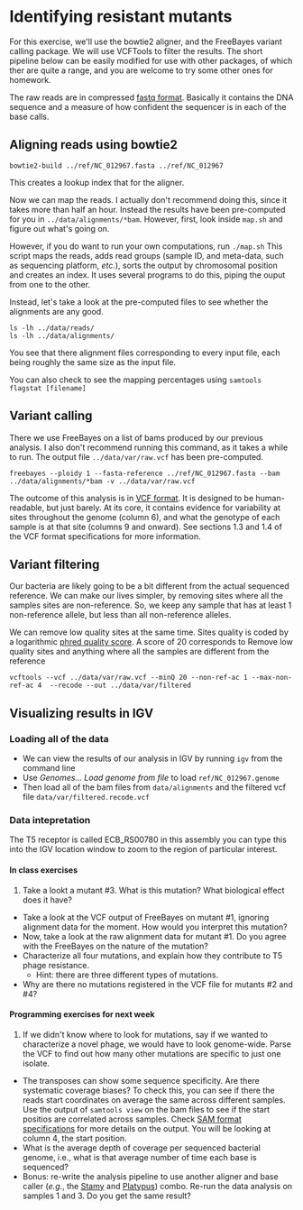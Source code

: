 # Identifying resistant mutants

For this exercise, we'll use the bowtie2 aligner, and the FreeBayes variant calling package. We will use VCFTools to filter the results. The short pipeline below can be easily modified for use with other packages, of which ther are quite a range, and you are welcome to try some other ones for homework. 

The raw reads are in compressed [fastq format](http://en.wikipedia.org/wiki/FASTQ_format). Basically it contains the DNA sequence and a measure of how confident the sequencer is in each of the base calls.

## Aligning reads using bowtie2

```
bowtie2-build ../ref/NC_012967.fasta ../ref/NC_012967
```

This creates a lookup index that for the aligner.

Now we can map the reads. I actually don't recommend doing this, since it takes more than half an hour. Instead the results have been pre-computed for you in ```../data/alignments/*bam```. However, first, look inside ```map.sh``` and figure out what's going on.

However, if you do want to run your own computations, run  ```./map.sh``` This script maps the reads, adds read groups (sample ID, and meta-data, such as sequencing platform, *etc.*), sorts the output by chromosomal position and creates an index. It uses several programs to do this, piping the ouput from one to the other.

Instead, let's take a look at the pre-computed files to see whether the alignments are any good. 

```
ls -lh ../data/reads/
ls -lh ../data/alignments/
```
You see that there alignment files corresponding to every input file, each being roughly the same size as the input file.

You can also check to see the mapping percentages using ```samtools flagstat [filename]```

## Variant calling

There we use FreeBayes on a list of bams produced by our previous analysis. I also don't recommend running this command, as it takes a while to run. The output file ```../data/var/raw.vcf``` has been pre-computed.

```
freebayes --ploidy 1 --fasta-reference ../ref/NC_012967.fasta --bam ../data/alignments/*bam -v ../data/var/raw.vcf
```

The outcome of this analysis is in [VCF format](http://samtools.github.io/hts-specs/VCFv4.2.pdf). It is designed to be human-readable, but just barely. At its core, it contains evidence for variability at sites throughout the genome (column 6), and what the genotype of each sample is at that site (columns 9 and onward). See sections 1.3 and 1.4 of the VCF format specifications for more information.

## Variant filtering

Our bacteria are likely going to be a bit different from the actual sequenced reference. We can make our lives simpler, by removing sites where all the samples sites are non-reference. So, we keep any sample that has at least 1 non-reference allele, but less than all non-reference alleles.

We can remove low quality sites at the same time. Sites quality is coded by a logarithmic [phred quality score](http://en.wikipedia.org/wiki/Phred_quality_score). A score of 20 corresponds to 
Remove low quality sites and anything where all the samples are different from the reference
```
vcftools --vcf ../data/var/raw.vcf --minQ 20 --non-ref-ac 1 --max-non-ref-ac 4  --recode --out ../data/var/filtered
```

## Visualizing results in IGV

### Loading all of the data

- We can view the results of our analysis in IGV by running ```igv``` from the command line
- Use *Genomes... Load genome from file* to load ```ref/NC_012967.genome```
- Then load all of the bam files from ```data/alignments``` and the filtered vcf file ```data/var/filtered.recode.vcf```

### Data intepretation

The T5 receptor is called ECB_RS00780 in this assembly you can type this into the IGV location window to zoom to the region of particular interest.


#### In class exercises

1. Take a lookt a mutant #3. What is this mutation? What biological effect does it have?
- Take a look at the VCF output of FreeBayes on mutant #1, ignoring alignment data for the moment. How would you interpret this mutation?
- Now, take a look at the raw alignment data for mutant #1. Do you agree with the FreeBayes on the nature of the mutation?
- Characterize all four mutations, and explain how they contribute to T5 phage resistance.
	- Hint: there are three different types of mutations.
- Why are there no mutations registered in the VCF file for mutants #2 and #4? 

#### Programming exercises for next week

1. If we didn't know where to look for mutations, say if we wanted to characterize a novel phage, we would have to look genome-wide. Parse the VCF to find out how many other mutations are specific to just one isolate.
- The transposes can show some sequence specificity. Are there systematic coverage biases? To check this, you can see if there the reads start coordinates on average the same across different samples. Use the output of ```samtools view``` on the bam files to see if the start positios are correlated across samples. Check [SAM format specifications](https://samtools.github.io/hts-specs/SAMv1.pdf) for more details on the output. You will be looking at column 4, the start position.
- What is the average depth of coverage per sequenced bacterial genome, i.e., what is that average number of time each base is sequenced?
- Bonus: re-write the analysis pipeline to use another aligner and base caller (*e.g.*, the [Stamy](http://www.well.ox.ac.uk/project-stampy) and [Platypus](http://www.well.ox.ac.uk/platypus)) combo. Re-run the data analysis on samples 1 and 3. Do you get the same result?

